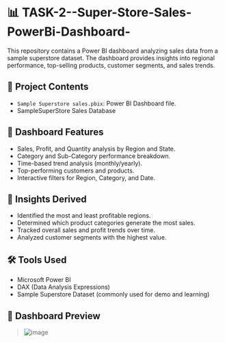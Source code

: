 # 📊 TASK-2--Super-Store-Sales-PowerBi-Dashboard-

This repository contains a Power BI dashboard analyzing sales data from a sample superstore dataset. The dashboard provides insights into regional performance, top-selling products, customer segments, and sales trends.

## 📁 Project Contents

- `Sample Superstore sales.pbix`: Power BI Dashboard file.
- SampleSuperStore Sales Database

## 📌 Dashboard Features

- Sales, Profit, and Quantity analysis by Region and State.
- Category and Sub-Category performance breakdown.
- Time-based trend analysis (monthly/yearly).
- Top-performing customers and products.
- Interactive filters for Region, Category, and Date.

## 🧠 Insights Derived

- Identified the most and least profitable regions.
- Determined which product categories generate the most sales.
- Tracked overall sales and profit trends over time.
- Analyzed customer segments with the highest value.

## 🛠️ Tools Used

- Microsoft Power BI
- DAX (Data Analysis Expressions)
- Sample Superstore Dataset (commonly used for demo and learning)

## 📸 Dashboard Preview

> ![image](https://github.com/user-attachments/assets/de12a70e-4d67-431d-bf11-44f5f3f8fff0)

